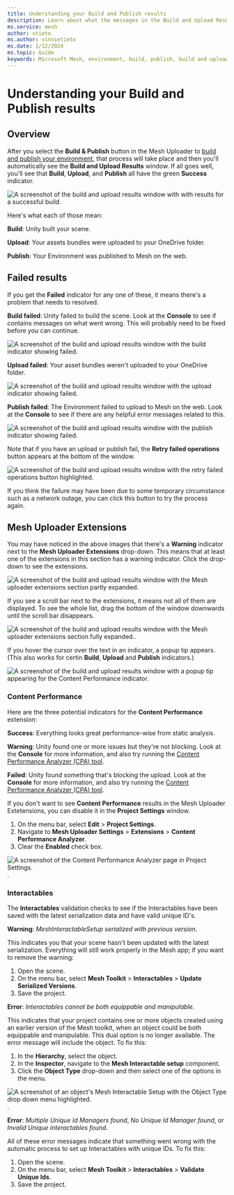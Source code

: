 ```yaml
---
title: Understanding your Build and Publish results
description: Learn about what the messages in the Build and Upload Results window mean.
ms.service: mesh
author: vtieto
ms.author: vinnietieto
ms.date: 1/12/2024
ms.topic: Guide
keywords: Microsoft Mesh, environment, build, publish, build and upload, uploader, Mesh uploader, thumbnail
---
```


# Understanding your Build and Publish results

## Overview 

After you select the **Build & Publish** button in the Mesh Uploader to [build and publish your environment](../make-your-environment-available/build-and-publish-your-environment.md), that process will take place and then you'll automatically see the **Build and Upload Results** window. If all goes well, you'll see that **Build**, **Upload**, and **Publish** all have the green **Success** indicator. 

![A screenshot of the build and upload results window with with results for a successful build.](../../media/make-your-environment-available/047-initial-build-results.png)

Here's what each of those mean:

**Build**: Unity built your scene.

**Upload**: Your assets bundles were uploaded to your OneDrive folder.

**Publish**: Your Environment was published to Mesh on the web.

## Failed results

If you get the **Failed** indicator for any one of these, it means there's a problem that needs to resolved.

**Build failed**: Unity failed to build the scene. Look at the **Console** to see if contains messages on what went wrong. This will probably need to be fixed before you can continue.

![A screenshot of the build and upload results window with the build indicator showing failed.](../../media/make-your-environment-available/062-build-failed.png)

**Upload failed**: Your asset bundles weren't uploaded to your OneDrive folder.

![A screenshot of the build and upload results window with the upload indicator showing failed.](../../media/make-your-environment-available/060-upload-failed.png)

**Publish failed**: The Environment failed to upload to Mesh on the web. Look at the **Console** to see if there are any helpful error messages related to this.

![A screenshot of the build and upload results window with the publish indicator showing failed.](../../media/make-your-environment-available/061-publish-failed.png)

Note that if you have an upload or publish fail, the **Retry failed operations** button appears at the bottom of the window. 

![A screenshot of the build and upload results window with the retry failed operations button highlighted.](../../media/make-your-environment-available/063-retry-failed-operations-button.png)

If you think the failure may have been due to some temporary circumstance such as a network outage, you can click this button to try the process again.

## Mesh Uploader Extensions

You may have noticed in the above images that there's a **Warning** indicator next to the **Mesh Uploader Extensions** drop-down. This means that at least one of the extensions in this section has a warning indicator. Click the drop-down to see the extensions.

![A screenshot of the build and upload results window with the Mesh uploader extensions section partly expanded.](../../media/make-your-environment-available/048-build-and-upload-expanded.png)

If you see a scroll bar next to the extensions, it means not all of them are displayed. To see the whole list, drag the bottom of the window downwards until the scroll bar disappears.

![A screenshot of the build and upload results window with the Mesh uploader extensions section fully expanded..](../../media/make-your-environment-available/049-build-and-upload-results-full-window.png)

If you hover the cursor over the text in an indicator, a popup tip appears. (This also works for certin **Build**, **Upload** and **Publish** indicators.)

![A screenshot of the build and upload results window with a popup tip appearing for the Content Performance indicator.](../../media/make-your-environment-available/064-content-popup-help.png)

### Content Performance

Here are the three potential indicators for the **Content Performance** extension:

**Success**: Everything looks great performance-wise from static analysis.

**Warning**: Unity found one or more issues but they're not blocking. Look at the **Console** for more information, and also try running the [Content Performance Analyzer (CPA) tool](../debug-and-optimize-performance/cpa.md).

**Failed**: Unity found something that's blocking the upload. Look at the **Console** for more information, and also try running the [Content Performance Analyzer (CPA) tool](../debug-and-optimize-performance/cpa.md).

If you don't want to see **Content Performance** results in the Mesh Uploader Extetensions, you can disable it in the **Project Settings** window.  
1. On the menu bar, select **Edit** > **Project Settings**.
1. Navigate to **Mesh Uploader Settings** > **Extensions** > **Content Performance Analyzer**.
1. Clear the **Enabled** check box.

![A screenshot of the Content Performance Analyzer page in Project Settings.](../../media/make-your-environment-available/065-cpa-in-project-settings.png).

### Interactables

The **Interactables** validation checks to see if the Interactables have been saved with the latest serialization data and have valid unique ID's.

**Warning**: *MeshInteractableSetup serialized with previous version*. 

This indicates you that your scene hasn't been updated with the latest serialization. Everything will still work properly in the Mesh app; if you want to remove the warning:

1. Open the scene.
1. On the menu bar, select **Mesh Toolkit** > **Interactables** > **Update Serialized Versions**. 
1. Save the project.

**Error**: *Interactables cannot be both equippable and manipulable*. 

This indicates that your project contains one or more objects created using an earlier version of the Mesh toolkit, when an object could be both equippable and manipulable. This dual option is no longer available. The error message will include the object. To fix this:

1. In the **Hierarchy**, select the object.
2. In the **Inspector**, navigate to the **Mesh Interactable setup** component.
3. Click the **Object Type** drop-down and then select one of the options in the menu.

![A screenshot of an object's Mesh Interactable Setup with the Object Type drop down menu highlighted.](../../media/make-your-environment-available/066-mesh-interactable-component.png).

**Error**: *Multiple Unique Id Managers found*, *No Unique Id Manager found*, or *Invalid Unique interactables found*.

All of these error messages indicate that something went wrong with the automatic process to set up Interactables with unique IDs. To fix this:

1. Open the scene.
1. On the menu bar, select **Mesh Toolkit** > **Interactables** > **Validate Unique Ids**. 
1. Save the project.